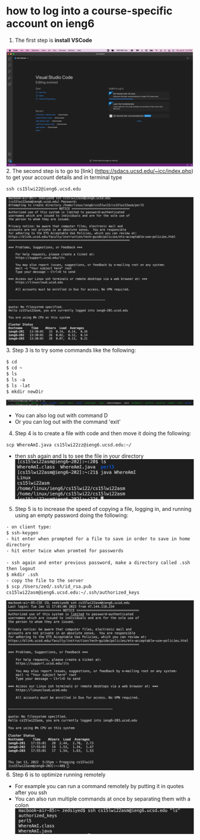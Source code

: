 # how to log into a course-specific account on ieng6
1. The first step is **install VSCode**

![Image](step1.png)
2. The second step is to go to [link] (https://sdacs.ucsd.edu/~icc/index.php) to get your
account details and in terminal type 

```
ssh cs15lwi22@ieng6.ucsd.edu
```
![Image](step2.png)
3. Step 3 is to try some commands like the following:

```
$ cd
$ cd ~
$ ls
$ ls -a
$ ls -lat
$ mkdir newDir
```

![Image](step3.png)
- You can also log out with command D
- Or you can log out with the command 'exit'

4. Step 4 is to create a file with code and then move it doing the following:

```
scp WhereAmI.java cs15lwi22zz@ieng6.ucsd.edu:~/
```

- then ssh again and ls to see the file in your directory
![Image](step4.png)

5. Step 5 is to increase the speed of copying a file, logging in, and running using an empty password doing the following:

```
- on client type:
$ ssh-keygen
- hit enter when prompted for a file to save in order to save in home directory
- hit enter twice when promted for passwords

- ssh again and enter previous password, make a directory called .ssh then logout
$ mkdir .ssh
- copy the file to the server
$ scp /Users/zed/.ssh/id_rsa.pub cs15lwi22asm@ieng6.ucsd.edu:~/.ssh/authorized_keys

```

![Image](step5.png)
6. Step 6 is to optimize running remotely
- For example you can run a command remotely by putting it in quotes after you ssh
- You can also run multiple commands at once by separating them with a colon
![Image](step6.png)